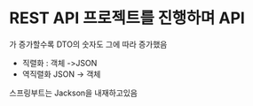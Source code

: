 # REST API 프로젝트를 진행하며 API
가 증가할수록 DTO의 숫자도 그에 따라 증가했음
- 직렬화 : 객체 ->JSON
- 역직렬화  JSON -> 객체


스프링부트는 Jackson을 내재하고있음 

